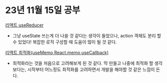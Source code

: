 # 23년 11월 15일 공부

[리액트 useReducer](https://studysmart.tistory.com/89)
- 그냥 useState 쓰는게 더 나을 것 같다는 생각이 들었으나, action 객체도 분리 할 수 있었다! 복잡한 로직 구성할 때 도움이 많이 될 것 같다.

[리액트 최적화(useMemo,React.memo,useCallback)](https://studysmart.tistory.com/90)
- 최적화라는 것을 처음으로 고려해보게 된 것 같다. 막 만들고 나중에 최적화 할 생각보다는, 시작부터 어느정도 최적화를 고려하면서 개발을 해야할 것 같은 느낌이 든다. 